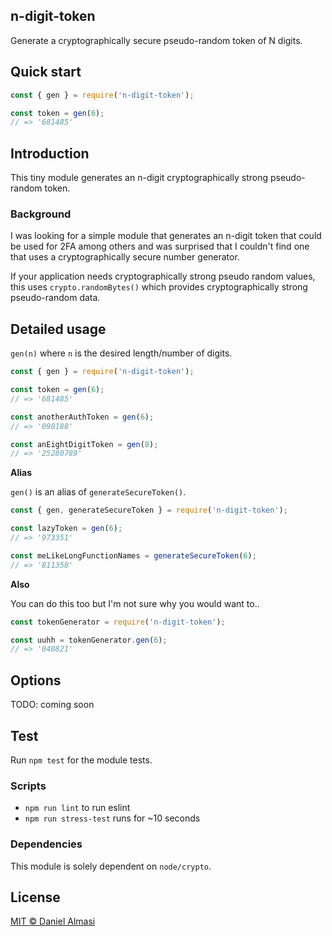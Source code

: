 ## n-digit-token

Generate a cryptographically secure pseudo-random token of N digits.

## Quick start

``` javascript
const { gen } = require('n-digit-token');

const token = gen(6);
// => '681485'
```

## Introduction

This tiny module generates an n-digit cryptographically strong pseudo-random token.

### Background

I was looking for a simple module that generates an n-digit token that could be used for 2FA among others and was surprised that I couldn't find one that uses a cryptographically secure number generator.

If your application needs cryptographically strong pseudo random values, this uses `crypto.randomBytes()` which provides cryptographically strong pseudo-random data.

## Detailed usage

`gen(n)` where `n` is the desired length/number of digits.

``` javascript
const { gen } = require('n-digit-token');

const token = gen(6);
// => '681485'

const anotherAuthToken = gen(6);
// => '090188'

const anEightDigitToken = gen(8);
// => '25280789'
```

__Alias__

`gen()` is an alias of `generateSecureToken()`.

``` javascript
const { gen, generateSecureToken } = require('n-digit-token');

const lazyToken = gen(6);
// => '973351'

const meLikeLongFunctionNames = generateSecureToken(6);
// => '811358'
```

__Also__

You can do this too but I'm not sure why you would want to..

``` javascript
const tokenGenerator = require('n-digit-token');

const uuhh = tokenGenerator.gen(6);
// => '040821'
```

## Options

TODO: coming soon

## Test

Run `npm test` for the module tests.

### Scripts

- `npm run lint` to run eslint
- `npm run stress-test` runs for ~10 seconds

### Dependencies

This module is solely dependent on `node/crypto`.

## License

[MIT © Daniel Almasi](https://github.com/almasen/n-digit-token/blob/master/LICENSE)